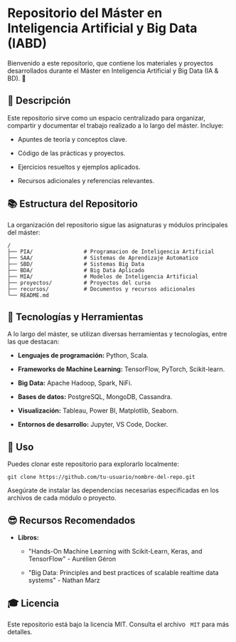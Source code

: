 # Repositorio del Máster en Inteligencia Artificial y Big Data (IABD)
Bienvenido a este repositorio, que contiene los materiales y proyectos desarrollados durante el Máster en Inteligencia Artificial y Big Data (IA & BD). 🧠

## 📖 Descripción

Este repositorio sirve como un espacio centralizado para organizar, compartir y documentar el trabajo realizado a lo largo del máster. Incluye:

-   Apuntes de teoría y conceptos clave.
    
-   Código de las prácticas y proyectos.
    
-   Ejercicios resueltos y ejemplos aplicados.
    
-   Recursos adicionales y referencias relevantes.
    

## 📚 Estructura del Repositorio

La organización del repositorio sigue las asignaturas y módulos principales del máster:

```
/
├── PIA/                # Programacion de Inteligencia Artificial
├── SAA/                # Sistemas de Aprendizaje Automatico
├── SBD/                # Sistemas Big Data
├── BDA/                # Big Data Aplicado
├── MIA/                # Modelos de Inteligencia Artificial
├── proyectos/          # Proyectos del curso
├── recursos/           # Documentos y recursos adicionales
└── README.md   
```


## 🚀 Tecnologías y Herramientas

A lo largo del máster, se utilizan diversas herramientas y tecnologías, entre las que destacan:

-   **Lenguajes de programación:** Python, Scala.
    
-   **Frameworks de Machine Learning:** TensorFlow, PyTorch, Scikit-learn.
    
-   **Big Data:** Apache Hadoop, Spark, NiFi.
    
-   **Bases de datos:** PostgreSQL, MongoDB, Cassandra.
    
-   **Visualización:** Tableau, Power BI, Matplotlib, Seaborn.
    
-   **Entornos de desarrollo:** Jupyter, VS Code, Docker.


## 🔧 Uso

Puedes clonar este repositorio para explorarlo localmente:

```
git clone https://github.com/tu-usuario/nombre-del-repo.git
```

Asegúrate de instalar las dependencias necesarias especificadas en los archivos de cada módulo o proyecto.

## 😎 Recursos Recomendados

-   **Libros:**
    
    -   "Hands-On Machine Learning with Scikit-Learn, Keras, and TensorFlow" - Aurélien Géron
        
    -   "Big Data: Principles and best practices of scalable realtime data systems" - Nathan Marz


## 🎓 Licencia

Este repositorio está bajo la licencia MIT. Consulta el archivo ` MIT` para más detalles.

